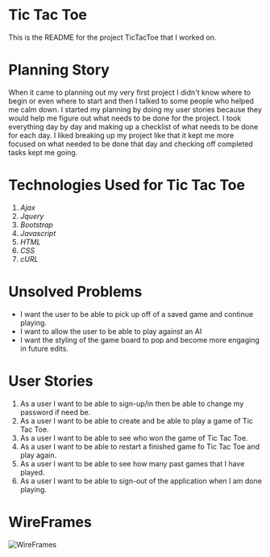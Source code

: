 # Tic Tac Toe

This is the README for the project TicTacToe that I worked on.

# Planning Story

When it came to planning out my very first project I didn't know where to begin or even where to start and then I talked to some people who helped me calm down. I started my planning by doing my user stories because they would help me figure out what needs to be done for the project. I took everything day by day and making up a checklist of what needs to be done for each day. I liked breaking up my project like that it kept me more focused on what needed to be done that day and checking off completed tasks kept me going.


# Technologies Used for Tic Tac Toe

1. *Ajax*
2. *Jquery*
3. *Bootstrap*
4. *Javascript*
5. *HTML*
6. *CSS*
7. *cURL*

# Unsolved Problems
- I want the user to be able to pick up off of a saved game and continue playing.
- I want to allow the user to be able to play against an AI
- I want the styling of the game board to pop and become more engaging in future edits.

# User Stories

1. As a user I want to be able to sign-up/in then be able to change my password if need be.
2. As a user I want to be able to create and be able to play a game of Tic Tac Toe.
3. As a user I want to be able to see who won the game of Tic Tac Toe.
4. As a user I want to be able to restart a finished game fo Tic Tac Toe and play again.
5. As a user I want to be able to see how many past games that I have played.
6. As a user I want to be able to sign-out of the application when I am done playing.

# WireFrames

![WireFrames](https://i.imgur.com/FamzPEF.jpg)
